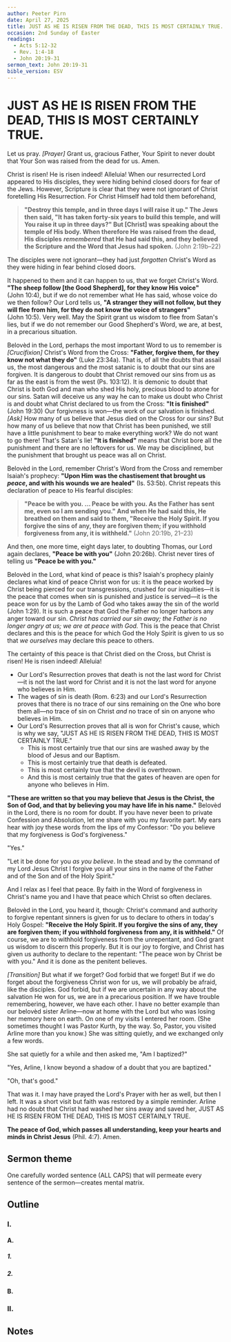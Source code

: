 ```yaml
---
author: Peeter Pirn
date: April 27, 2025
title: JUST AS HE IS RISEN FROM THE DEAD, THIS IS MOST CERTAINLY TRUE.
occasion: 2nd Sunday of Easter
readings:
  - Acts 5:12-32
  - Rev. 1:4-18
  - John 20:19-31
sermon_text: John 20:19-31
bible_version: ESV
---
```


# JUST AS HE IS RISEN FROM THE DEAD, THIS IS MOST CERTAINLY TRUE.

Let us pray. *\[Prayer]*  Grant us, gracious Father, Your Spirit to never doubt that Your Son was raised from the dead for us. Amen.

Christ is risen! He is risen indeed! Alleluia! When our resurrected Lord appeared to His disciples, they were hiding behind closed doors for fear of the Jews. However, Scripture is clear that they were not ignorant of Christ foretelling His Resurrection. For Christ Himself had told them beforehand,
> **"Destroy this temple, and in three days I will raise it up." The Jews then said, "It has taken forty-six years to build this temple, and will You raise it up in three days?" But \[Christ] was speaking about the temple of His body. When therefore He was raised from the dead, His disciples** ***remembered*** **that He had said this, and they believed the Scripture and the Word that Jesus had spoken.**  (John 2:19b–22)

The disciples were not ignorant—they had just *forgotten* Christ's Word as they were hiding in fear behind closed doors.

It happened to them and it can happen to us, that we forget Christ's Word. **"The sheep follow \[the Good Shepherd], for they know His voice"**  (John 10:4), but if we do not remember what He has said, whose voice do we then follow? Our Lord tells us, **"A stranger they will not follow, but they will flee from him, for they do not know the voice of strangers"**  (John 10:5). Very well. May the Spirit grant us wisdom to flee from Satan's lies, but if we do not remember our Good Shepherd's Word, we are, at best, in a precarious situation.

Belovèd in the Lord, perhaps the most important Word to us to remember is *\[Crucifixion]*  Christ's Word from the Cross: **"Father, forgive them, for they know not what they do"**  (Luke 23:34a). That is, of all the doubts that assail us, the most dangerous and the most satanic is to doubt that our sins are forgiven. It is dangerous to doubt that Christ removed our sins from us as far as the east is from the west (Ps. 103:12). It is demonic to doubt that Christ is both God and man who shed His holy, precious blood to atone for our sins. Satan will deceive us any way he can to make us doubt who Christ is and doubt what Christ declared to us from the Cross: **"It is finished"**  (John 19:30) Our forgivness is won—the work of our salvation is finished. *\[Ask]*  How many of us believe that Jesus died on the Cross for our sins? But how many of us believe that now that Christ has been punished, we still have a little punishment to bear to make everything work? We do not want to go there! That's Satan's lie! **"It is finished"**  means that Christ bore all the punishment and there are no leftovers for us. We may be disciplined, but the punishment that brought us peace was all on Christ.

Belovèd in the Lord, remember Christ's Word from the Cross and remember Isaiah's prophecy: **"Upon Him was the chastisement that brought us** ***peace*, and with his wounds we are healed"**  (Is. 53:5b). Christ repeats this declaration of peace to His fearful disciples:
> **"Peace be with you. … Peace be with you. As the Father has sent me, even so I am sending you." And when He had said this, He breathed on them and said to them, "Receive the Holy Spirit. If you forgive the sins of any, they are forgiven them; if you withhold forgiveness from any, it is withheld."**  (John 20:19b, 21–23)

And then, one more time, eight days later, to doubting Thomas, our Lord again declares, **"Peace be with you"**  (John 20:26b). Christ never tires of telling us **"Peace be with you."**

Belovèd in the Lord, what kind of peace is this? Isaiah's prophecy plainly declares what kind of peace Christ won for us: it is the peace worked by Christ being pierced for our transgressions, crushed for our iniquities—it is the peace that comes when sin is punished and justice is served—it is the peace won for us by the Lamb of God who takes away the sin of the world (John 1:29). It is such a peace that God the Father no longer harbors any anger toward our sin. *Christ has carried our sin away; the Father is no longer angry at us; we are at peace with God.*  This is the peace that Christ declares and this is the peace for which God the Holy Spirit is given to us so that *we ourselves* may declare this peace to others.

The certainty of this peace is that Christ died on the Cross, but Christ is risen! He is risen indeed! Alleluia!
* Our Lord's Resurrection proves that death is not the last word for Christ—it is not the last word for Christ and it is not the last word for anyone who believes in Him.
* The wages of sin is death (Rom. 6:23) and our Lord's Resurrection proves that there is no trace of our sins remaining on the One who bore them all—no trace of sin on Christ *and* no trace of sin on anyone who believes in Him.
* Our Lord's Resurrection proves that all is won for Christ's cause, which is why we say, "JUST AS HE IS RISEN FROM THE DEAD, THIS IS MOST CERTAINLY TRUE."
    * This is most certainly true that our sins are washed away by the blood of Jesus and our Baptism.
    * This is most certainly true that death is defeated.
    * This is most certainly true that the devil is overthrown.
    * And this is most certainly true that the gates of heaven are open for anyone who believes in Him.

**"These are written so that you may believe that Jesus is the Christ, the Son of God, and that by believing you may have life in his name."**  Belovèd in the Lord, there is no room for doubt. If you have never been to private Confession and Absolution, let me share with you my favorite part. My ears hear with joy these words from the lips of my Confessor: "Do you believe that my forgiveness is God's forgiveness."

"Yes."

"Let it be done for you *as you believe*. In the stead and by the command of my Lord Jesus Christ I forgive you all your sins in the name of the Father and of the Son and of the Holy Spirit."

And I relax as I feel that peace. By faith in the Word of forgiveness in Christ's name you and I have that peace which Christ so often declares.

Belovèd in the Lord, you heard it, though: Christ's command and authority to forgive repentant sinners is given for us to declare to others in today's Holy Gospel: **"Receive the Holy Spirit. If you forgive the sins of any, they are forgiven them; if you withhold forgiveness from any, it is withheld."**  Of course, we are to withhold forgiveness from the unrepentant, and God grant us wisdom to discern this properly. But it is our joy to forgive, and Christ has given us authority to declare to the repentant: "The peace won by Christ be with you." And it is done as the penitent believes.

*\[Transition]*  But what if we forget? God forbid that we forget! But if we do forget about the forgiveness Christ won for us, we will probably be afraid, like the disciples. God forbid, but if we are uncertain in any way about the salvation He won for us, we are in a precarious position. If we have trouble remembering, however, we have each other. I have no better example than our belovèd sister Arline—now at home with the Lord but who was losing her memory here on earth. On one of my visits I entered her room. (She sometimes thought I was Pastor Kurth, by the way. So, Pastor, you visited Arline more than you know.) She was sitting quietly, and we exchanged only a few words.

She sat quietly for a while and then asked me, "Am I baptized?"

"Yes, Arline, I know beyond a shadow of a doubt that you are baptized."

"Oh, that's good."

That was it. I may have prayed the Lord's Prayer with her as well, but then I left. It was a short visit but faith was restored by a simple reminder. Arline had no doubt that Christ had washed her sins away and saved her, JUST AS HE IS RISEN FROM THE DEAD, THIS IS MOST CERTAINLY TRUE.

**The peace of God, which passes all understanding, keep your hearts and minds in Christ Jesus** (Phil. 4:7). Amen.

## Sermon theme
One carefully worded sentence (ALL CAPS) that will permeate every sentence of the sermon—creates mental matrix.
## Outline
### I.
#### A.
##### 1.
##### 2.
#### B.
### II.
## Notes